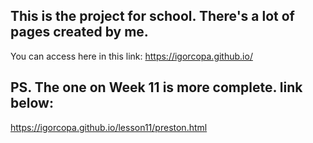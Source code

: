 ## This is the project for school. There's a lot of pages created by me.
You can access here in this link: https://igorcopa.github.io/

## PS. The one on Week 11 is more complete. link below:
https://igorcopa.github.io/lesson11/preston.html
